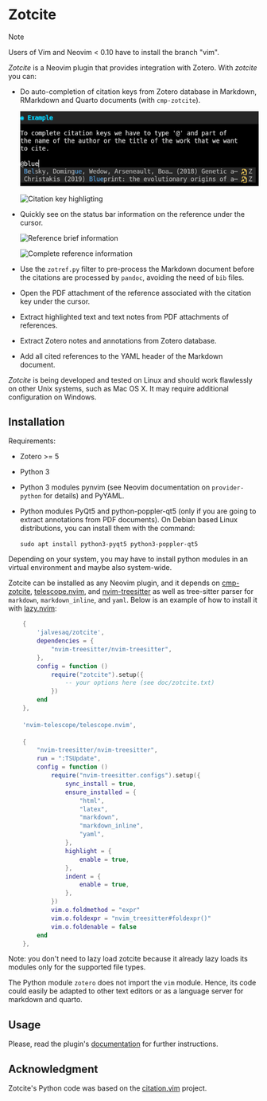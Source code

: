 # Zotcite

> [!Note]
> Users of Vim and Neovim < 0.10 have to install the branch "vim".

_Zotcite_ is a Neovim plugin that provides integration with Zotero. With
_zotcite_ you can:

  - Do auto-completion of citation keys from Zotero database in
    Markdown, RMarkdown and Quarto documents (with `cmp-zotcite`).

    ![Auto-completion](https://raw.githubusercontent.com/jalvesaq/zotcite/master/zotcite_completion.gif "auto-completion")

    ![Citation key highligting](https://raw.githubusercontent.com/jalvesaq/zotcite/master/zotcite_conceal.gif "Citation key highlighting")

  - Quickly see on the status bar information on the reference under the cursor.

    ![Reference brief information](https://raw.githubusercontent.com/jalvesaq/zotcite/master/zotcite_info.gif "Reference brief information")

    ![Complete reference information](https://raw.githubusercontent.com/jalvesaq/zotcite/master/zotcite_more_info.gif "Complete reference information")

  - Use the `zotref.py` filter to pre-process the Markdown document before the
    citations are processed by `pandoc`, avoiding the need of `bib` files.

  - Open the PDF attachment of the reference associated with the citation key
    under the cursor.

  - Extract highlighted text and text notes from PDF attachments of
    references.

  - Extract Zotero notes and annotations from Zotero database.

  - Add all cited references to the YAML header of the Markdown document.

_Zotcite_ is being developed and tested on Linux and should work flawlessly on
other Unix systems, such as Mac OS X. It may require additional configuration
on Windows.


## Installation

Requirements:

  - Zotero >= 5

  - Python 3

  - Python 3 modules pynvim (see Neovim documentation on `provider-python` for
    details) and PyYAML.

  - Python modules PyQt5 and python-poppler-qt5 (only if you are going to extract
    annotations from PDF documents). On Debian based Linux distributions, you
    can install them with the command:

    `sudo apt install python3-pyqt5 python3-poppler-qt5`

Depending on your system, you may have to install python modules in an virtual
environment and maybe also system-wide.

Zotcite can be installed as any Neovim plugin, and it depends on
[cmp-zotcite](https://github.com/jalvesaq/cmp-zotcite),
[telescope.nvim](https://github.com/nvim-telescope/telescope.nvim),
and
[nvim-treesitter](https://github.com/nvim-treesitter/nvim-treesitter) as well
as tree-sitter parser for `markdown`, `markdown_inline`, and `yaml`. Below is
an example of how to install it with [lazy.nvim](https://github.com/folke/lazy.nvim):

```lua
    {
        'jalvesaq/zotcite',
        dependencies = {
            "nvim-treesitter/nvim-treesitter",
        },
        config = function ()
            require("zotcite").setup({
                -- your options here (see doc/zotcite.txt)
            })
        end
    },

    'nvim-telescope/telescope.nvim',

    {
        "nvim-treesitter/nvim-treesitter",
        run = ":TSUpdate",
        config = function ()
            require("nvim-treesitter.configs").setup({
                sync_install = true,
                ensure_installed = {
                    "html",
                    "latex",
                    "markdown",
                    "markdown_inline",
                    "yaml",
                },
                highlight = {
                    enable = true,
                },
                indent = {
                    enable = true,
                },
            })
            vim.o.foldmethod = "expr"
            vim.o.foldexpr = "nvim_treesitter#foldexpr()"
            vim.o.foldenable = false
        end
    },
```

Note: you don't need to lazy load zotcite because it already lazy loads its
modules only for the supported file types.

The Python module `zotero` does not import the `vim` module. Hence, its code
could easily be adapted to other text editors or as a language server for
markdown and quarto.

## Usage

Please, read the plugin's
[documentation](https://raw.githubusercontent.com/jalvesaq/zotcite/master/doc/zotcite.txt)
for further instructions.

## Acknowledgment

Zotcite's Python code was based on the
[citation.vim](https://github.com/rafaqz/citation.vim) project.
